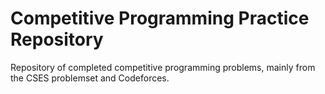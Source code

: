 # Competitive Programming Practice Repository

Repository of completed competitive programming problems, mainly from the CSES problemset and Codeforces.
